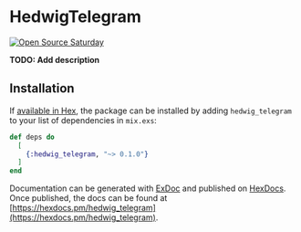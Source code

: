 # HedwigTelegram

[![Open Source Saturday](https://img.shields.io/badge/%E2%9D%A4%EF%B8%8F-open%20source%20saturday-F64060.svg)](https://www.meetup.com/it-IT/Open-Source-Saturday-Milano/)

**TODO: Add description**

## Installation

If [available in Hex](https://hex.pm/docs/publish), the package can be installed
by adding `hedwig_telegram` to your list of dependencies in `mix.exs`:

```elixir
def deps do
  [
    {:hedwig_telegram, "~> 0.1.0"}
  ]
end
```

Documentation can be generated with [ExDoc](https://github.com/elixir-lang/ex_doc)
and published on [HexDocs](https://hexdocs.pm). Once published, the docs can
be found at [https://hexdocs.pm/hedwig_telegram](https://hexdocs.pm/hedwig_telegram).

